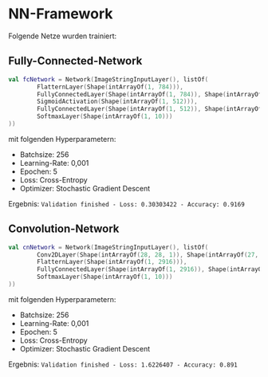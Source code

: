 # NN-Framework

Folgende Netze wurden trainiert:

## Fully-Connected-Network

```kotlin
val fcNetwork = Network(ImageStringInputLayer(), listOf(
        FlatternLayer(Shape(intArrayOf(1, 784))),
        FullyConnectedLayer(Shape(intArrayOf(1, 784)), Shape(intArrayOf(1, 512))),
        SigmoidActivation(Shape(intArrayOf(1, 512))),
        FullyConnectedLayer(Shape(intArrayOf(1, 512)), Shape(intArrayOf(1, 10))),
        SoftmaxLayer(Shape(intArrayOf(1, 10)))
))
```
mit folgenden Hyperparametern:

- Batchsize: 256
- Learning-Rate: 0,001
- Epochen: 5
- Loss: Cross-Entropy
- Optimizer: Stochastic Gradient Descent

Ergebnis: `Validation finished - Loss: 0.30303422 - Accuracy: 0.9169`


## Convolution-Network

```kotlin
val cnNetwork = Network(ImageStringInputLayer(), listOf(
        Conv2DLayer(Shape(intArrayOf(28, 28, 1)), Shape(intArrayOf(27, 27, 4)), Shape(intArrayOf(2, 2, 1)), 4),
        FlatternLayer(Shape(intArrayOf(1, 2916))),
        FullyConnectedLayer(Shape(intArrayOf(1, 2916)), Shape(intArrayOf(1, 10))),
        SoftmaxLayer(Shape(intArrayOf(1, 10)))
))
```
mit folgenden Hyperparametern:

- Batchsize: 256
- Learning-Rate: 0,001
- Epochen: 5
- Loss: Cross-Entropy
- Optimizer: Stochastic Gradient Descent

Ergebnis: `Validation finished - Loss: 1.6226407 - Accuracy: 0.891`
